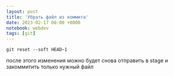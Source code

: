 ```yaml
---
layout: post
title: 'Убрать файл из коммита'
date: 2023-02-17 00:00 +0000
notebook: webdev
tags: [git]
---
```

```
git reset --soft HEAD~1
```

после этого изменения можно будет снова отправить в stage и закоммитить только нужный файл